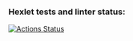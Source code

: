 ### Hexlet tests and linter status:
[![Actions Status](https://github.com/AlexeyGorc/php-project-48/actions/workflows/hexlet-check.yml/badge.svg)](https://github.com/AlexeyGorc/php-project-48/actions)